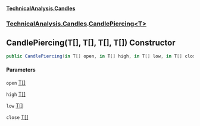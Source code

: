 #### [TechnicalAnalysis.Candles](TechnicalAnalysis.Candles.md 'TechnicalAnalysis.Candles')
### [TechnicalAnalysis.Candles](TechnicalAnalysis.Candles.md#TechnicalAnalysis.Candles 'TechnicalAnalysis.Candles').[CandlePiercing&lt;T&gt;](CandlePiercing_T_.md 'TechnicalAnalysis.Candles.CandlePiercing<T>')

## CandlePiercing(T[], T[], T[], T[]) Constructor

```csharp
public CandlePiercing(in T[] open, in T[] high, in T[] low, in T[] close);
```
#### Parameters

<a name='TechnicalAnalysis.Candles.CandlePiercing_T_.CandlePiercing(T[],T[],T[],T[]).open'></a>

`open` [T](CandlePiercing_T_.md#TechnicalAnalysis.Candles.CandlePiercing_T_.T 'TechnicalAnalysis.Candles.CandlePiercing<T>.T')[[]](https://docs.microsoft.com/en-us/dotnet/api/System.Array 'System.Array')

<a name='TechnicalAnalysis.Candles.CandlePiercing_T_.CandlePiercing(T[],T[],T[],T[]).high'></a>

`high` [T](CandlePiercing_T_.md#TechnicalAnalysis.Candles.CandlePiercing_T_.T 'TechnicalAnalysis.Candles.CandlePiercing<T>.T')[[]](https://docs.microsoft.com/en-us/dotnet/api/System.Array 'System.Array')

<a name='TechnicalAnalysis.Candles.CandlePiercing_T_.CandlePiercing(T[],T[],T[],T[]).low'></a>

`low` [T](CandlePiercing_T_.md#TechnicalAnalysis.Candles.CandlePiercing_T_.T 'TechnicalAnalysis.Candles.CandlePiercing<T>.T')[[]](https://docs.microsoft.com/en-us/dotnet/api/System.Array 'System.Array')

<a name='TechnicalAnalysis.Candles.CandlePiercing_T_.CandlePiercing(T[],T[],T[],T[]).close'></a>

`close` [T](CandlePiercing_T_.md#TechnicalAnalysis.Candles.CandlePiercing_T_.T 'TechnicalAnalysis.Candles.CandlePiercing<T>.T')[[]](https://docs.microsoft.com/en-us/dotnet/api/System.Array 'System.Array')
